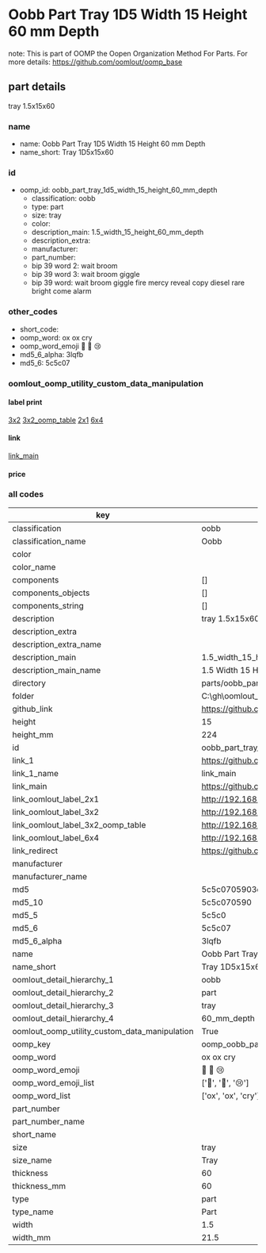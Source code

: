 # Oobb Part Tray 1D5 Width 15 Height 60 mm Depth  

note: This is part of OOMP the Oopen Organization Method For Parts. For more details: https://github.com/oomlout/oomp_base

##  part details
  



tray 1.5x15x60



### name
* name: Oobb Part Tray 1D5 Width 15 Height 60 mm Depth
* name_short: Tray 1D5x15x60 
### id
* oomp_id: oobb_part_tray_1d5_width_15_height_60_mm_depth
  * classification: oobb
  * type: part
  * size: tray
  * color: 
  * description_main: 1.5_width_15_height_60_mm_depth
  * description_extra: 
  * manufacturer: 
  * part_number: 
  * bip 39 word 2: wait broom
  * bip 39 word 3: wait broom giggle
  * bip 39 word: wait broom giggle fire mercy reveal copy diesel rare bright come alarm

### other_codes
* short_code: 
* oomp_word: ox ox cry
* oomp_word_emoji :ox: :ox: :cry:
* md5_6_alpha: 3lqfb
* md5_6: 5c5c07






### oomlout_oomp_utility_custom_data_manipulation
#### label print
[3x2](http://192.168.1.245:1112/?label=oomp%203lqfb)
[3x2_oomp_table](http://192.168.1.108:1112/?label=oomp%203lqfb)
[2x1](http://192.168.1.242:1112/?label=oomp%203lqfb)
[6x4](http://192.168.1.55:1112/?label=oomp%203lqfb)    

#### link

[link_main](https://github.com/oomlout/oomlout_oobb_version_4_generated_parts/tree/main/navigation_oomp/oobb/part/tray/1.5_width_15_height_60_mm_depth/part)                              

#### price







### all codes 
| key | value |  
| --- | --- |  
| classification | oobb |  
| classification_name | Oobb |  
| color |  |  
| color_name |  |  
| components | [] |  
| components_objects | [] |  
| components_string | [] |  
| description | tray 1.5x15x60 |  
| description_extra |  |  
| description_extra_name |  |  
| description_main | 1.5_width_15_height_60_mm_depth |  
| description_main_name | 1.5 Width 15 Height 60 mm Depth |  
| directory | parts/oobb_part_tray_1d5_width_15_height_60_mm_depth |  
| folder | C:\gh\oomlout_oobb_version_4_generated_parts\parts\oobb_part_tray_1d5_width_15_height_60_mm_depth |  
| github_link | https://github.com/oomlout/oomlout_oomp_part_src/tree/main/parts/oobb_part_tray_1d5_width_15_height_60_mm_depth |  
| height | 15 |  
| height_mm | 224 |  
| id | oobb_part_tray_1d5_width_15_height_60_mm_depth |  
| link_1 | https://github.com/oomlout/oomlout_oobb_version_4_generated_parts/tree/main/navigation_oomp/oobb/part/tray/1.5_width_15_height_60_mm_depth/part |  
| link_1_name | link_main |  
| link_main | https://github.com/oomlout/oomlout_oobb_version_4_generated_parts/tree/main/navigation_oomp/oobb/part/tray/1.5_width_15_height_60_mm_depth/part |  
| link_oomlout_label_2x1 | http://192.168.1.242:1112/?label=oomp%203lqfb |  
| link_oomlout_label_3x2 | http://192.168.1.245:1112/?label=oomp%203lqfb |  
| link_oomlout_label_3x2_oomp_table | http://192.168.1.108:1112/?label=oomp%203lqfb |  
| link_oomlout_label_6x4 | http://192.168.1.55:1112/?label=oomp%203lqfb |  
| link_redirect | https://github.com/oomlout/oomlout_oobb_version_4_generated_parts/tree/main/parts/oobb_tray_1d5_15_60 |  
| manufacturer |  |  
| manufacturer_name |  |  
| md5 | 5c5c0705903d8602e1c5a572c3c737b3 |  
| md5_10 | 5c5c070590 |  
| md5_5 | 5c5c0 |  
| md5_6 | 5c5c07 |  
| md5_6_alpha | 3lqfb |  
| name | Oobb Part Tray 1D5 Width 15 Height 60 mm Depth |  
| name_short | Tray 1D5x15x60  |  
| oomlout_detail_hierarchy_1 | oobb |  
| oomlout_detail_hierarchy_2 | part |  
| oomlout_detail_hierarchy_3 | tray |  
| oomlout_detail_hierarchy_4 | 60_mm_depth |  
| oomlout_oomp_utility_custom_data_manipulation | True |  
| oomp_key | oomp_oobb_part_tray_1d5_width_15_height_60_mm_depth |  
| oomp_word | ox ox cry |  
| oomp_word_emoji | :ox: :ox: :cry: |  
| oomp_word_emoji_list | [':ox:', ':ox:', ':cry:'] |  
| oomp_word_list | ['ox', 'ox', 'cry'] |  
| part_number |  |  
| part_number_name |  |  
| short_name |  |  
| size | tray |  
| size_name | Tray |  
| thickness | 60 |  
| thickness_mm | 60 |  
| type | part |  
| type_name | Part |  
| width | 1.5 |  
| width_mm | 21.5 |  

